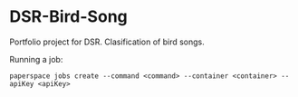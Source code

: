 # DSR-Bird-Song  

Portfolio project for DSR. Clasification of bird songs.

Running a job: 

```
paperspace jobs create --command <command> --container <container> --apiKey <apiKey>
````

